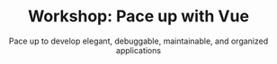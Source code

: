 ---
layout: workshop
title: "Workshop: Pace up with Vue"
subtitle: "Pace up to develop elegant, debuggable, maintainable, and organized applications"
datelocation: "9:00 AM to 5:00 PM, 28 October 2018, Bangalore"
city: Bangalore
start_time: 2018-10-28
end_time: 2018-10-28
description: "This workshop is crash course for JavaScript developers to know the fundamentals of third most used JavaScript framework, Vue and by the end of day be able to develop elegant, debuggable, maintainable, and organized applications."
boxoffice_item_collection: "68d5da5b-959e-4984-b6b6-bd2f3c28145c"

instructors:
- name: Rahul Kadyan
  image_url: https://images.hasgeek.com/embed/file/3af07f3a52b343cf8c6518271035351b
  website:
    url: https://znck.me/
    label: Website
  byline: Core Contributer, Vue
  bio: |
      Rahul is a member of Vue core team. He contributes to compilation tools for Vue and runs Vue Bangalore meetup. He works as a senior engineer at Myntra.

related_events:
- jsfoo-2018-secure-web-development
- jsfoo-2018-graphql-apollo

overview:
  left_content: |

    **Pace up with Vue**

    A frontend library, despite no corporate backing, grew tremendously with the democratic powers of a lovely community. 

    Vue is third most used JavaScript framework and if we trust the developers, it is the most liked (highest number of Github  stars). From the ground up, it is built to be approachable, versatile, performant and with high regards to developer experience. It extends prominent web technologies like HTML and CSS and super-charges them with latest advancements in the componentized web world.

    Though the core library focuses on the view layer but an ecosystem of tools and plugins which integrates deeply, provide a framework that is capable of building applications at scale.

    This workshop is crash course for JavaScript developers to know the fundamentals of Vue and by the end of day be able to develop elegant, debuggable, maintainable, and organized applications.

  right_content: |
    
    # Outline

    - Introduction to Vue
    - Familiarize with tooling
    - Understanding reactivity
    - Building with components
    - Unit testing components
    - Single page application
    - Sharing state between components
    - Animations and transitions
    - Template or JSX: what to use?

    # Who is this Workshop for?

    This workshop is an awareness effort for tech leads, frontend architects and tech founders to validate framework options for their next product/venture. It is also a nice value add for developers looking for diverse knowledge. And finally for developers working on legacy tech who wants to build modern applications.
---
